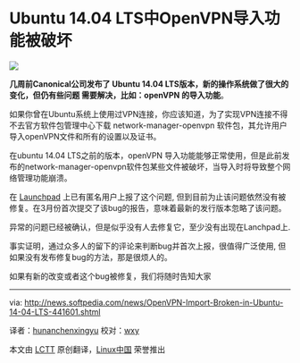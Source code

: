 Ubuntu 14.04 LTS中OpenVPN导入功能被破坏
================================================================================
![](http://i1-news.softpedia-static.com/images/news2/OpenVPN-Import-Broken-in-Ubuntu-14-04-LTS-441601-2.jpg)

**几周前Canonical公司发布了 Ubuntu 14.04 LTS版本，新的操作系统做了很大的变化，但仍有些问题
需要解决，比如：openVPN 的导入功能**。

如果你曾在Ubuntu系统上使用过VPN连接，你应该知道，为了实现VPN连接不得不去官方软件包管理中心下载 network-manager-openvpn 软件包，其允许用户导入openVPN文件和所有的设置以及证书。

在ubuntu 14.04 LTS之前的版本，openVPN 导入功能能够正常使用，但是此前发布的network-manager-openvpn软件包某些文件被破坏，当导入时将导致整个网络管理功能崩溃。

在 [Launchpad][1] 上已有匿名用户上报了这个问题, 但到目前为止该问题依然没有被修复。在3月份首次提交了该bug的报告，意味着最新的发行版本忽略了该问题。

异常的问题已经被确认，但是似乎没有人去修复它，至少没有出现在Lanchpad上.

事实证明，通过众多人的留下的评论来判断bug并首次上报，很值得广泛使用, 但如果没有发布修复bug的方法，那是很烦人的。

如果有新的改变或者这个bug被修复，我们将随时告知大家

--------------------------------------------------------------------------------

via: http://news.softpedia.com/news/OpenVPN-Import-Broken-in-Ubuntu-14-04-LTS-441601.shtml

译者：[hunanchenxingyu](https://github.com/hunanchenxingyu) 校对：[wxy](https://github.com/wxy)

本文由 [LCTT](https://github.com/LCTT/TranslateProject) 原创翻译，[Linux中国](http://linux.cn/) 荣誉推出

[1]:https://bugs.launchpad.net/ubuntu/+source/network-manager-openvpn/+bug/1294899